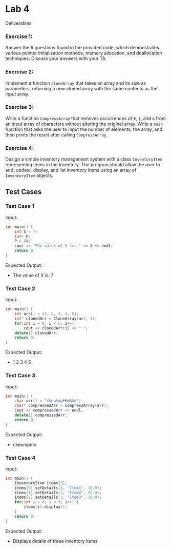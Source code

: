 # Lab 4

Deliverables

### Exercise 1:
Answer the 6 questions found in the provided code, which demonstrates various pointer initialization methods, memory allocation, and deallocation techniques. Discuss your answers with your TA.

### Exercise 2:
Implement a function `CloneArray` that takes an array and its size as parameters, returning a new cloned array with the same contents as the input array.

### Exercise 3:
Write a function `CompressArray` that removes occurrences of `#`, `$`, and `&` from an input array of characters without altering the original array. Write a `main` function that asks the user to input the number of elements, the array, and then prints the result after calling `CompressArray`.

### Exercise 4:
Design a simple inventory management system with a class `InventoryItem` representing items in the inventory. The program should allow the user to add, update, display, and list inventory items using an array of `InventoryItem` objects.

## Test Cases

### Test Case 1
Input:
```cpp
int main() {
    int X = 7;
    int* P;
    P = &X;
    cout << "The value of X is: " << X << endl;
    return 0;
}
```
Expected Output:
- The value of X is: 7

### Test Case 2
Input:
```cpp
int main() {
    int arr[] = {1, 2, 3, 4, 5};
    int* clonedArr = CloneArray(arr, 5);
    for(int i = 0; i < 5; i++)
        cout << clonedArr[i] << " ";
    delete[] clonedArr;
    return 0;
}
```
Expected Output:
- 1 2 3 4 5

### Test Case 3
Input:
```cpp
int main() {
    char arr[] = "ckeo$mp##m&$n";
    char* compressedArr = CompressArray(arr);
    cout << compressedArr << endl;
    delete[] compressedArr;
    return 0;
}
```
Expected Output:
- ckeompmn

### Test Case 4
Input:
```cpp
int main() {
    InventoryItem items[3];
    items[0].setDetails(1, "Item1", 10.0);
    items[1].setDetails(2, "Item2", 20.0);
    items[2].setDetails(3, "Item3", 30.0);
    for(int i = 0; i < 3; i++) {
        items[i].display();
    }
    return 0;
}
```
Expected Output:
- Displays details of three inventory items.